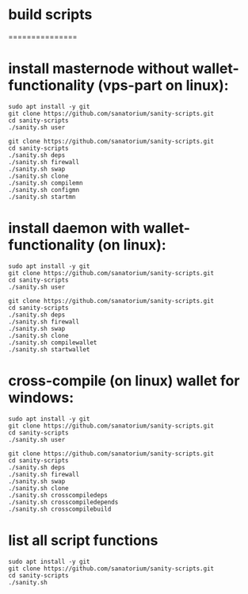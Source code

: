 # build scripts
===============

# install masternode without wallet-functionality (vps-part on linux):
    sudo apt install -y git
    git clone https://github.com/sanatorium/sanity-scripts.git
    cd sanity-scripts
    ./sanity.sh user

    git clone https://github.com/sanatorium/sanity-scripts.git
    cd sanity-scripts
    ./sanity.sh deps
    ./sanity.sh firewall
    ./sanity.sh swap
    ./sanity.sh clone
    ./sanity.sh compilemn
    ./sanity.sh configmn
    ./sanity.sh startmn

# install daemon with wallet-functionality (on linux):
    sudo apt install -y git
    git clone https://github.com/sanatorium/sanity-scripts.git
    cd sanity-scripts
    ./sanity.sh user

    git clone https://github.com/sanatorium/sanity-scripts.git
    cd sanity-scripts
    ./sanity.sh deps
    ./sanity.sh firewall
    ./sanity.sh swap
    ./sanity.sh clone
    ./sanity.sh compilewallet
    ./sanity.sh startwallet

# cross-compile (on linux) wallet for windows:
    sudo apt install -y git
    git clone https://github.com/sanatorium/sanity-scripts.git
    cd sanity-scripts
    ./sanity.sh user

    git clone https://github.com/sanatorium/sanity-scripts.git
    cd sanity-scripts
    ./sanity.sh deps
    ./sanity.sh firewall
    ./sanity.sh swap
    ./sanity.sh clone
    ./sanity.sh crosscompiledeps
    ./sanity.sh crosscompiledepends
    ./sanity.sh crosscompilebuild

# list all script functions
    sudo apt install -y git
    git clone https://github.com/sanatorium/sanity-scripts.git
    cd sanity-scripts
    ./sanity.sh
